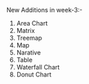 New Additions in week-3:-
  1. Area Chart
  2. Matrix
  3. Treemap
  4. Map
  5. Narative
  6. Table
  7. Waterfall Chart
  8. Donut Chart
